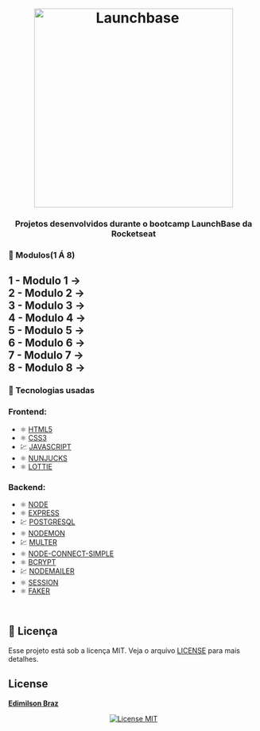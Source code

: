 <h1 align="center">
    <img alt="Launchbase" src="https://storage.googleapis.com/golden-wind/bootcamp-launchbase/logo.png" width="400px" />
</h1>

<h3 align="center">
  Projetos desenvolvidos durante o bootcamp LaunchBase da Rocketseat
</h3>

  
### :rocket: Modulos(1 Á 8)

1 - Modulo 1 -> </br>
2 - Modulo 2 -> </br>
3 - Modulo 3 -> </br>
4 - Modulo 4 -> </br>
5 - Modulo 5 -> </br>
6 - Modulo 6 -> </br>
7 - Modulo 7 -> </br>
8 - Modulo 8 -> </br>
---

### :rocket:  Tecnologias usadas

### Frontend:
- ⚛️ [HTML5](https://developer.mozilla.org/pt-BR/docs/Web/HTML)
- ⚛️ [CSS3](https://developer.mozilla.org/pt-BR/docs/Web/CSS)
- 💹 [JAVASCRIPT](https://developer.mozilla.org/pt-BR/docs/Web/JavaScript)
- ⚛️ [NUNJUCKS](https://github.com/mozilla/nunjucks)
- ⚛️ [LOTTIE](https://github.com/airbnb/lottie-web)

### Backend:
- ⚛️ [NODE](https://nodejs.org/en/)
- ⚛️ [EXPRESS](https://github.com/expressjs/express)
- 💹 [POSTGRESQL](https://www.postgresql.org/)
- ⚛️ [NODEMON](https://github.com/remy/nodemon)
- 💹 [MULTER](https://github.com/expressjs/multer)
- ⚛️ [NODE-CONNECT-SIMPLE](https://github.com/voxpelli/node-connect-pg-simple)
- ⚛️ [BCRYPT](https://github.com/dcodeIO/bcrypt.js) 
- 💹 [NODEMAILER](https://github.com/nodemailer/nodemailer)
- ⚛️ [SESSION](https://github.com/expressjs/session)
- ⚛️ [FAKER](https://github.com/marak/Faker.js/) 
</br>

## :memo: Licença

Esse projeto está sob a licença MIT. Veja o arquivo [LICENSE](../LICENSE) para mais detalhes.

## License
[**Edimilson Braz**](https://www.linkedin.com/in/edimilsonbraz/)
<p align="center">
  <a href="https://opensource.org/licenses/MIT">
    <img src="https://img.shields.io/badge/License-MIT-blue.svg" alt="License MIT">
  </a>
</p>   
